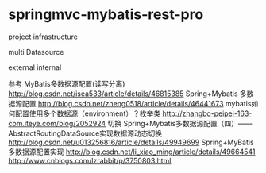 # springmvc-mybatis-rest-pro
project infrastructure

multi Datasource

external
internal

参考
MyBatis多数据源配置(读写分离)
http://blog.csdn.net/isea533/article/details/46815385
 Spring+Mybatis 多数据源配置
http://blog.csdn.net/zheng0518/article/details/46441673
mybatis如何配置使用多个数据源（environment）？枚举类
http://zhangbo-peipei-163-com.iteye.com/blog/2052924
切换
Spring+Mybatis多数据源配置（四）——AbstractRoutingDataSource实现数据源动态切换
http://blog.csdn.net/u013256816/article/details/49949699
Spring+MyBatis多数据源配置实现
http://blog.csdn.net/li_xiao_ming/article/details/49664541
http://www.cnblogs.com/lzrabbit/p/3750803.html
